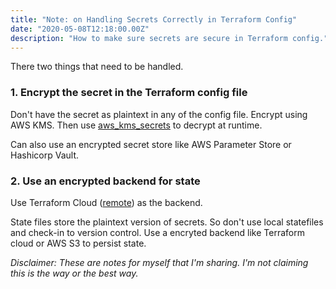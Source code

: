 ```yaml
---
title: "Note: on Handling Secrets Correctly in Terraform Config"
date: "2020-05-08T12:18:00.00Z"
description: "How to make sure secrets are secure in Terraform config."
---
```


There two things that need to be handled.

### 1. Encrypt the secret in the Terraform config file
Don't have the secret as plaintext in any of the config file. Encrypt using AWS KMS. Then use [aws_kms_secrets](https://www.terraform.io/docs/providers/aws/d/kms_secrets.html) to decrypt at runtime.

Can also use an encrypted secret store like AWS Parameter Store or Hashicorp Vault.


### 2. Use an encrypted backend for state
Use Terraform Cloud ([remote](https://www.terraform.io/docs/backends/types/remote.html)) as the backend. 

State files store the plaintext version of secrets. So don't use local statefiles and check-in to version control. Use a encryted backend like Terraform cloud or AWS S3 to persist state.

*Disclaimer: These are notes for myself that I'm sharing. I'm not claiming this is the way or the best way.*